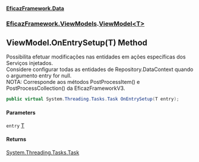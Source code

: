 #### [EficazFramework.Data](EficazFrameworkData.md 'EficazFramework Data')
### [EficazFramework.ViewModels](EficazFrameworkData.md#EficazFramework.ViewModels 'EficazFramework.ViewModels').[ViewModel&lt;T&gt;](EficazFramework.ViewModels/ViewModel_T_.md 'EficazFramework.ViewModels.ViewModel<T>')

## ViewModel<T>.OnEntrySetup(T) Method

Possibilita efetuar modificações nas entidades em ações específicas dos Serviços injetados.  
Considere configurar todas as entidades de Repository.DataContext quando o argumento entry for null.  
NOTA: Corresponde aos métodos PostProcessItem() e PostProcessCollection() da EficazFrameworkV3.

```csharp
public virtual System.Threading.Tasks.Task OnEntrySetup(T entry);
```
#### Parameters

<a name='EficazFramework.ViewModels.ViewModel_T_.OnEntrySetup(T).entry'></a>

`entry` [T](EficazFramework.ViewModels/ViewModel_T_.md#EficazFramework.ViewModels.ViewModel_T_.T 'EficazFramework.ViewModels.ViewModel<T>.T')

#### Returns
[System.Threading.Tasks.Task](https://docs.microsoft.com/en-us/dotnet/api/System.Threading.Tasks.Task 'System.Threading.Tasks.Task')